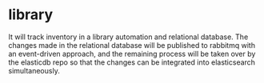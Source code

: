 # library
It will track inventory in a library automation and relational database. The changes made in the relational database will be published to rabbitmq with an event-driven approach, and the remaining process will be taken over by the elasticdb repo so that the changes can be integrated into elasticsearch simultaneously.
